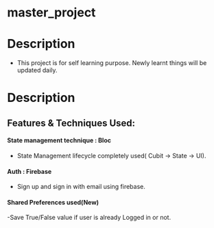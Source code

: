 # master_project

# Description

- This project is for self learning purpose. Newly learnt things will be updated daily.

# Description

## Features & Techniques Used:

#### State management technique : Bloc
- State Management lifecycle completely used( Cubit -> State -> UI).
#### Auth : Firebase
- Sign up and sign in with email using firebase.
#### Shared Preferences used(New)
-Save True/False value if user is already Logged in or not.
